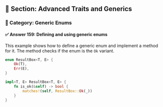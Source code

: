 ## 📘 Section: Advanced Traits and Generics  
### 🔹 Category: Generic Enums  
#### ✅ Answer 159: Defining and using generic enums

This example shows how to define a generic enum and implement a method for it. The method checks if the enum is the `Ok` variant.

```rust
enum ResultBox<T, E> {
    Ok(T),
    Err(E),
}

impl<T, E> ResultBox<T, E> {
    fn is_ok(&self) -> bool {
        matches!(self, ResultBox::Ok(_))
    }
}
```
